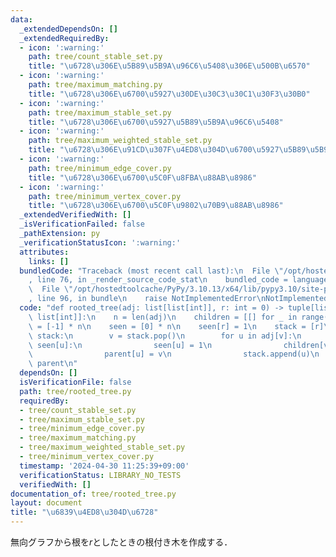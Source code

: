 ```yaml
---
data:
  _extendedDependsOn: []
  _extendedRequiredBy:
  - icon: ':warning:'
    path: tree/count_stable_set.py
    title: "\u6728\u306E\u5B89\u5B9A\u96C6\u5408\u306E\u500B\u6570"
  - icon: ':warning:'
    path: tree/maximum_matching.py
    title: "\u6728\u306E\u6700\u5927\u30DE\u30C3\u30C1\u30F3\u30B0"
  - icon: ':warning:'
    path: tree/maximum_stable_set.py
    title: "\u6728\u306E\u6700\u5927\u5B89\u5B9A\u96C6\u5408"
  - icon: ':warning:'
    path: tree/maximum_weighted_stable_set.py
    title: "\u6728\u306E\u91CD\u307F\u4ED8\u304D\u6700\u5927\u5B89\u5B9A\u96C6\u5408"
  - icon: ':warning:'
    path: tree/minimum_edge_cover.py
    title: "\u6728\u306E\u6700\u5C0F\u8FBA\u88AB\u8986"
  - icon: ':warning:'
    path: tree/minimum_vertex_cover.py
    title: "\u6728\u306E\u6700\u5C0F\u9802\u70B9\u88AB\u8986"
  _extendedVerifiedWith: []
  _isVerificationFailed: false
  _pathExtension: py
  _verificationStatusIcon: ':warning:'
  attributes:
    links: []
  bundledCode: "Traceback (most recent call last):\n  File \"/opt/hostedtoolcache/PyPy/3.10.13/x64/lib/pypy3.10/site-packages/onlinejudge_verify/documentation/build.py\"\
    , line 76, in _render_source_code_stat\n    bundled_code = language.bundle(\n\
    \  File \"/opt/hostedtoolcache/PyPy/3.10.13/x64/lib/pypy3.10/site-packages/onlinejudge_verify/languages/python.py\"\
    , line 96, in bundle\n    raise NotImplementedError\nNotImplementedError\n"
  code: "def rooted_tree(adj: list[list[int]], r: int = 0) -> tuple[list[list[int]],\
    \ list[int]]:\n    n = len(adj)\n    children = [[] for _ in range(n)]\n    parent\
    \ = [-1] * n\n    seen = [0] * n\n    seen[r] = 1\n    stack = [r]\n    while\
    \ stack:\n        v = stack.pop()\n        for u in adj[v]:\n            if not\
    \ seen[u]:\n                seen[u] = 1\n                children[v].append(u)\n\
    \                parent[u] = v\n                stack.append(u)\n    return children,\
    \ parent\n"
  dependsOn: []
  isVerificationFile: false
  path: tree/rooted_tree.py
  requiredBy:
  - tree/count_stable_set.py
  - tree/maximum_stable_set.py
  - tree/minimum_edge_cover.py
  - tree/maximum_matching.py
  - tree/maximum_weighted_stable_set.py
  - tree/minimum_vertex_cover.py
  timestamp: '2024-04-30 11:25:39+09:00'
  verificationStatus: LIBRARY_NO_TESTS
  verifiedWith: []
documentation_of: tree/rooted_tree.py
layout: document
title: "\u6839\u4ED8\u304D\u6728"
---
```


無向グラフから根を$r$としたときの根付き木を作成する．